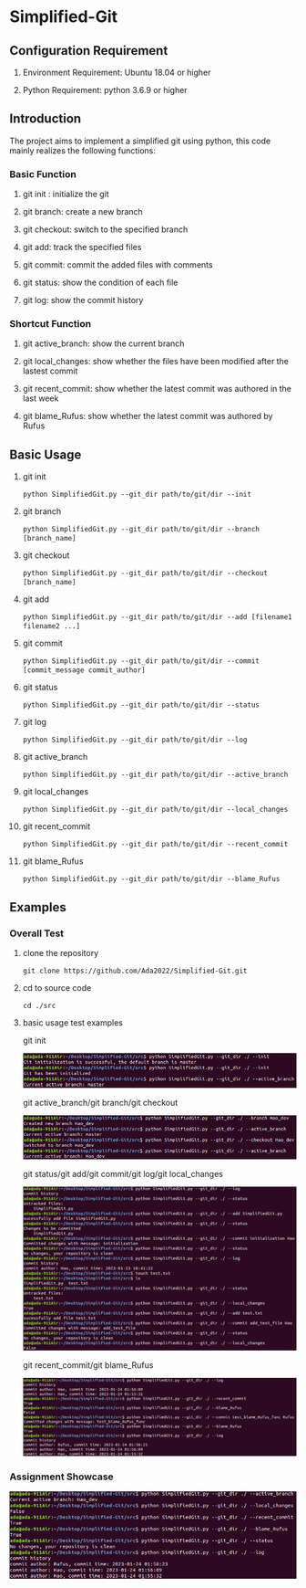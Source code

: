 # Simplified-Git

## Configuration Requirement

1. Environment Requirement: Ubuntu 18.04 or higher

2. Python Requirement: python 3.6.9 or higher

## Introduction

The project aims to implement a simplified git using python, this code mainly realizes the following functions:

### Basic Function

1. git init : initialize the git

2. git branch: create a new branch

3. git checkout: switch to the specified branch

4. git add: track the specified files

5. git commit: commit the added files with comments

6. git status: show the condition of each file

7. git log: show the commit history

### Shortcut Function

1. git active_branch: show the current branch

2. git local_changes: show whether the files have been modified after the lastest commit

3. git recent_commit: show whether the latest commit was authored in the last week

4. git blame_Rufus: show whether the latest commit was authored by Rufus

## Basic Usage

1. git init
   
   ```shell
   python SimplifiedGit.py --git_dir path/to/git/dir --init
   ```

2. git branch
   
   ```shell
   python SimplifiedGit.py --git_dir path/to/git/dir --branch [branch_name]
   ```

3. git checkout
   
   ```shell
   python SimplifiedGit.py --git_dir path/to/git/dir --checkout [branch_name]
   ```

4. git add
   
   ```shell
   python SimplifiedGit.py --git_dir path/to/git/dir --add [filename1 filename2 ...]
   ```

5. git commit
   
   ```shell
   python SimplifiedGit.py --git_dir path/to/git/dir --commit [commit_message commit_author]
   ```

6. git status
   
   ```shell
   python SimplifiedGit.py --git_dir path/to/git/dir --status
   ```

7. git log
   
   ```shell
   python SimplifiedGit.py --git_dir path/to/git/dir --log
   ```

8. git active_branch
   
   ```shell
   python SimplifiedGit.py --git_dir path/to/git/dir --active_branch
   ```

9. git local_changes
   
   ```shell
   python SimplifiedGit.py --git_dir path/to/git/dir --local_changes
   ```

10. git recent_commit
    
    ```shell
    python SimplifiedGit.py --git_dir path/to/git/dir --recent_commit
    ```

11. git blame_Rufus
    
    ```shell
    python SimplifiedGit.py --git_dir path/to/git/dir --blame_Rufus
    ```

## Examples

### Overall Test

1. clone the repository
   
   ```shell
   git clone https://github.com/Ada2022/Simplified-Git.git
   ```

2. cd to source code
   
   ```shell
   cd ./src
   ```

3. basic usage test examples
   
   git init
   
   ![](./docu/example1.png)
   
   git active_branch/git branch/git checkout
   
   ![](./docu/example2.png)
   
   git status/git add/git commit/git log/git local_changes
   
   ![](./docu/example3.png)
   
   git recent_commit/git blame_Rufus
   
   ![](./docu/example4.png)

### Assignment Showcase

![](./docu/example5.png)


